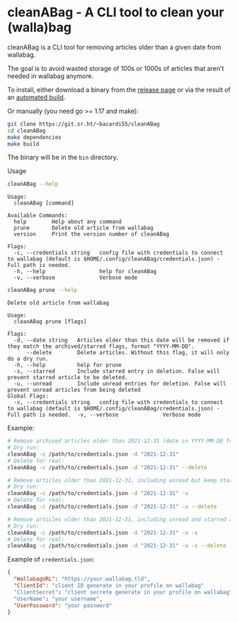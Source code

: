 # cleanABag - A CLI tool to clean your (walla)bag


cleanABag is a CLI tool for removing articles older than a given date from wallabag.

The goal is to avoid wasted storage of 100s or 1000s of articles that aren't needed in wallabag anymore.

To install, either download a binary from the [release page](https://git.sr.ht/~bacardi55/cleanABag/refs) or via the result of an [automated build](https://builds.sr.ht/?search=cleanABag).

Or manually (you need go >= 1.17 and make):

```bash
git clone https://git.sr.ht/~bacardi55/cleanABag
cd cleanABag
make dependencies
make build
```

The binary will be in the `bin` directory.



Usage


``` bash
cleanABag --help
```

``` text
Usage:
  cleanABag [command]

Available Commands:
  help        Help about any command
  prune       Delete old article from wallabag
  version     Print the version number of cleanABag

Flags:
  -c, --credentials string   config file with credentials to connect to wallabag (default is $HOME/.config/cleanABag/credentials.json) - Full path is needed.
  -h, --help                 help for cleanABag
  -v, --verbose              Verbose mode
```


``` bash
cleanABag prune --help
```
``` text
Delete old article from wallabag

Usage:
  cleanABag prune [flags]

Flags:
  -d, --date string   Articles older than this date will be removed if they match the archived/starred flags, format "YYYY-MM-DD".
      --delete        Delete articles. Without this flag, it will only do a dry run.
  -h, --help          help for prune
  -s, --starred       Include starred entry in deletion. False will prevent starred article to be deleted.
  -u, --unread        Include unread entries for deletion. False will prevent unread articles from being deleted
Global Flags:
  -c, --credentials string   config file with credentials to connect to wallabag (default is $HOME/.config/cleanABag/credentials.json) - Full path is needed.  -v, --verbose              Verbose mode
```


Example:

``` bash
# Remove archived articles older than 2021-12-31 (date in YYYY-MM-DD format) and that are not starred:
# Dry run:
cleanABag -c /path/to/credentials.json -d "2021-12-31"
# Delete for real:
cleanABag -c /path/to/credentials.json -d "2021-12-31" --delete

# Remove articles older than 2021-12-31, including unread but keep starred article
# Dry run:
cleanABag -c /path/to/credentials.json -d "2021-12-31" -u
# Delete for real:
cleanABag -c /path/to/credentials.json -d "2021-12-31" -u --delete

# Remove articles older than 2021-12-31, including unread and starred article
# Dry run:
cleanABag -c /path/to/credentials.json -d "2021-12-31" -u -s
# Delete for real:
cleanABag -c /path/to/credentials.json -d "2021-12-31" -u -s --delete

```


Example of `credentials.json`:

``` json
{
  "WallabagURL": "https://your.wallabag.tld",
  "ClientId": "client ID generate in your profile on wallabag"
  "ClientSecret": "client secrete generate in your profile on wallabag"
  "UserName": "your username",
  "UserPassword": "your password"
}
```
